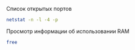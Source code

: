 Список открытых портов
```bash
netstat -n -l -4 -p 
```
Просмотр информации об использовании RAM
```bash
free 
```
